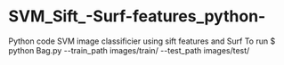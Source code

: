 # SVM_Sift_-Surf-features_python-
Python code SVM image classificier using sift features and Surf
To run
$ python Bag.py --train_path images/train/ --test_path images/test/
